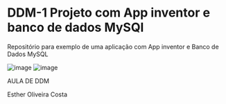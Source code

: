 # DDM-1  Projeto com App inventor e banco de dados MySQl
Repositório para exemplo de uma aplicação com App inventor e Banco de Dados MySQL


![image](https://user-images.githubusercontent.com/67116620/127777315-edfb2957-727c-4c27-b859-024ed65459c1.png)
![image](https://user-images.githubusercontent.com/67116620/127777330-d1128a5a-8ad6-45bb-abc3-3d0bb3a0e844.png)



AULA DE DDM 


Esther Oliveira Costa
